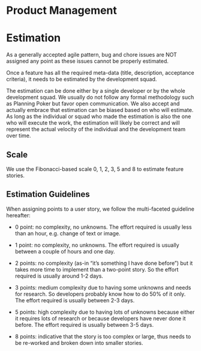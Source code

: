# Product Management

# Estimation

As a generally accepted agile pattern, bug and chore issues are NOT assigned any point as these issues cannot be properly estimated.

Once a feature has all the required meta-data (title, description, acceptance criteria), it needs to be estimated by the development squad.

The estimation can be done either by a single developer or by the whole development squad. We usually do not follow any formal methodology such as Planning Poker but favor open communication. We also accept and actually embrace that estimation can be biased based on who will estimate. As long as the individual or squad who made the estimation is also the one who will execute the work, the estimation will likely be correct and will represent the actual velocity of the individual and the development team over time.

## Scale

We use the Fibonacci-based scale 0, 1, 2, 3, 5 and 8 to estimate feature stories.

## Estimation Guidelines

When assigning points to a user story, we follow the multi-faceted guideline hereafter:

- 0 point: no complexity, no unknowns. The effort required is usually less than an hour, e.g. change of text or image.

- 1 point: no complexity, no unknowns. The effort required is usually between a couple of hours and one day.

- 2 points: no complexity (as-in “it’s something I have done before”) but it takes more time to implement than a two-point story. So the effort required is usually around 1-2 days.

- 3 points: medium complexity due to having some unknowns and needs for research. So developers probably know how to do 50% of it only. The effort required is usually between 2-3 days.

- 5 points: high complexity due to having lots of unknowns because either it requires lots of research or because developers have never done it before. The effort required is usually between 3-5 days.

- 8 points: indicative that the story is too complex or large, thus needs to be re-worked and broken down into smaller stories.
